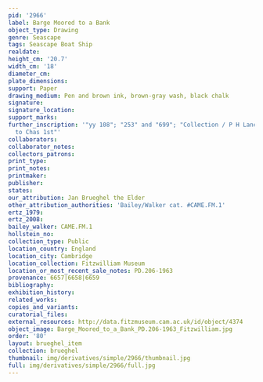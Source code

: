 ```yaml
---
pid: '2966'
label: Barge Moored to a Bank
object_type: Drawing
genre: Seascape
tags: Seascape Boat Ship
realdate: 
height_cm: '20.7'
width_cm: '18'
diameter_cm: 
plate_dimensions: 
support: Paper
drawing_medium: Pen and brown ink, brown-gray wash, black chalk
signature: 
signature_location: 
support_marks: 
further_inscription: '"yy 108"; "253" and "699"; "Collection / P H Lancrinck / Page
  to Chas 1st"'
collaborators: 
collaborator_notes: 
collectors_patrons: 
print_type: 
print_notes: 
printmaker: 
publisher: 
states: 
our_attribution: Jan Brueghel the Elder
other_attribution_authorities: 'Bailey/Walker cat. #CAME.FM.1'
ertz_1979: 
ertz_2008: 
bailey_walker: CAME.FM.1
hollstein_no: 
collection_type: Public
location_country: England
location_city: Cambridge
location_collection: Fitzwilliam Museum
location_or_most_recent_sale_notes: PD.206-1963
provenance: 6657|6658|6659
bibliography: 
exhibition_history: 
related_works: 
copies_and_variants: 
curatorial_files: 
external_resources: http://data.fitzmuseum.cam.ac.uk/id/object/4374
object_image: Barge_Moored_to_a_Bank_PD.206-1963_Fitzwilliam.jpg
order: '80'
layout: brueghel_item
collection: brueghel
thumbnail: img/derivatives/simple/2966/thumbnail.jpg
full: img/derivatives/simple/2966/full.jpg
---
```


